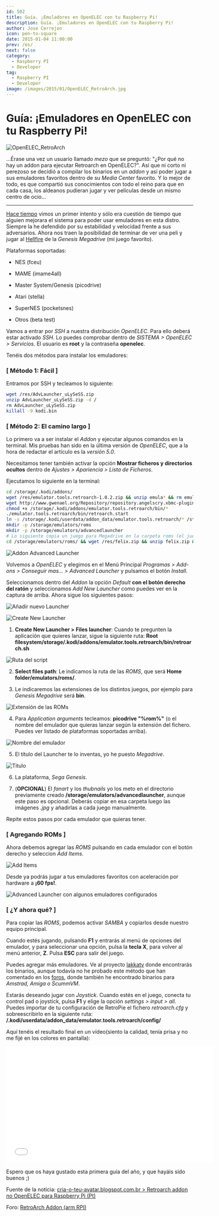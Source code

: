 ```yaml
---
id: 502
title: Guía. ¡Emuladores en OpenELEC con tu Raspberry Pi!
description: Guía. ¡Emuladores en OpenELEC con tu Raspberry Pi!
author: Jose Cerrejon
icon: pen-to-square
date: 2015-01-04 11:00:00
prev: /es/
next: false
category:
  - Raspberry PI
  - Developer
tag:
  - Raspberry PI
  - Developer
image: /images/2015/01/OpenELEC_RetroArch.jpg
---
```


# Guía: ¡Emuladores en OpenELEC con tu Raspberry Pi!

![OpenELEC_RetroArch](/images/2015/01/OpenELEC_RetroArch.jpg)

...Érase una vez un usuario llamado *mezo* que se preguntó: "¿Por qué no hay un addon para ejecutar Retroarch en OpenELEC?". Así que ni corto ni perezoso se decidió a compilar los binarios en un *addon* y así poder jugar a sus emuladores favoritos dentro de su *Media Center* favorito. Y lo mejor de todo, es que compartió sus conocimientos con todo el reino para que en cada casa, los aldeanos pudieran jugar y ver películas desde un mismo centro de ocio...

- - -
[Hace tiempo](/post.php?id=369) vimos un primer intento y sólo era cuestión de tiempo que alguien mejorara el sistema para poder usar emuladores en esta distro. Siempre la he defendido por su estabilidad y velocidad frente a sus adversarios. Ahora nos traen la posibilidad de terminar de ver una peli y jugar al [Hellfire](https://www.youtube.com/watch?v=d-9g9TMARs0) de la *Genesis Megadrive* (mi juego favorito). 

Plataformas soportadas:

* NES (fceu)

* MAME (imame4all)   

* Master System/Genesis (picodrive)

* Atari (stella)

* SuperNES (pocketsnes)

* Otros (beta test)

Vamos a entrar por *SSH* a nuestra distribución *OpenELEC*. Para ello deberá estar activado *SSH*. Lo puedes comprobar dentro de *SISTEMA > OpenELEC > Servicios*. El usuario es **root** y la contraseña **openelec**.

Tenéis dos métodos para instalar los emuladores:

### [ Método 1: Fácil ]

Entramos por SSH y tecleamos lo siguiente:

```bash
wget /res/AdvLauncher_uLySeSS.zip
unzip AdvLauncher_uLySeSS.zip -d /
rm AdvLauncher_uLySeSS.zip
killall -9 kodi.bin
```


### [ Método 2: El camino largo ]

Lo primero va a ser instalar el *Addon* y ejecutar algunos comandos en la terminal. Mis pruebas han sido en la última versión de *OpenELEC*, que a la hora de redactar el artículo es la *versión 5.0*.

Necesitamos tener también activar la opción **Mostrar ficheros y directorios ocultos** dentro de *Ajustes > Apariencia > Lista de Ficheros*.

Ejecutamos lo siguiente en la terminal:

```bash
cd /storage/.kodi/addons/
wget /res/emulator.tools.retroarch-1.0.2.zip && unzip emula* && rm emula*.zip
wget http://www.gwenael.org/Repository/repository.angelscry.xbmc-plugins/repository.angelscry.xbmc-plugins-1.2.3.zip && unzip repo*.zip && rm repo*.zip
chmod +x /storage/.kodi/addons/emulator.tools.retroarch/bin/*
./emulator.tools.retroarch/bin/retroarch.start
ln -s /storage/.kodi/userdata/addon_data/emulator.tools.retroarch/* /storage/emulators
mkdir -p /storage/emulators/roms
mkdir -p /storage/emulators/advancedlauncher
# Lo siguiente copia un juego para Megadrive en la carpeta roms (el juego es Homebrew y de libre distribución)
cd /storage/emulators/roms/ && wget /res/felix.zip && unzip felix.zip && rm felix.zip
```


![Addon Advanced Launcher](/images/2015/01/sshot_oelec_01.jpg)

Volvemos a *OpenELEC* y elegimos en el Menú Principal *Programas > Add-ons > Conseguir mas... > Advanced Launcher* y pulsamos el botón *Install*.

Seleccionamos dentro del *Addon* la opción *Default* **con el botón derecho del ratón** y seleccionamos *Add New Launcher* como puedes ver en la captura de arriba. Ahora sigue los siguientes pasos:

![Añadir nuevo Launcher](/images/2015/01/sshot_oelec_02.jpg "Añadir nuevo Launcher")

![Create New Launcher](/images/2015/01/sshot_oelec_03.jpg "Create New Launcher")

1) **Create New Launcher > Files launcher**: Cuando te pregunten la aplicación que quieres lanzar, sigue la siguiente ruta: **Root filesystem/storage/.kodi/addons/emulator.tools.retroarch/bin/retroarch.sh**

![Ruta del script](/images/2015/01/sshot_oelec_04.jpg "Ruta del script")

2) **Select files path**: Le indicamos la ruta de las *ROMS*, que será **Home folder/emulators/roms/**.

3) Le indicaremos las extensiones de los distintos juegos, por ejemplo para *Genesis Megadrive* será **bin**.

![Extensión de las ROMs](/images/2015/01/sshot_oelec_05.jpg "Extensión de las ROMs")

4) Para *Application arguments* tecleamos: **picodrive "%rom%"** (o el nombre del emulador que quieras lanzar según la extensión del fichero. Puedes ver listado de plataformas soportadas arriba). 

![Nombre del emulador](/images/2015/01/sshot_oelec_06.jpg "Nombre del emulador")

5) El título del Launcher te lo inventas, yo he puesto *Megadrive*.

![Titulo](/images/2015/01/sshot_oelec_07.jpg "Titulo")

6) La plataforma, *Sega Genesis*.

7) (**OPCIONAL**) El *fanart* y los *thubnails* yo los meto en el directorio previamente creado **/storage/emulators/advancedlauncher**, aunque este paso es opcional. Deberás copiar en esa carpeta luego las imágenes *.jpg* y añadirlas a cada juego manualmente.

Repite estos pasos por cada emulador que quieras tener.

### [ Agregando ROMs ]

Ahora debemos agregar las *ROMS* pulsando en cada emulador con el botón derecho y seleccion *Add Items*.

![Add Items](/images/2015/01/sshot_oelec_09.jpg "Add Items")

Desde ya podrás jugar a tus emuladores favoritos con aceleración por hardware a **¡60 fps!**.

![Advanced Launcher con algunos emuladores configurados](/images/2015/01/sshot_oelec_08.jpg "Advanced Launcher con algunos emuladores configurados")

### [ ¿Y ahora qué? ]

Para copiar las *ROMS*, podemos activar *SAMBA* y copiarlos desde nuestro equipo principal.

Cuando estés jugando, pulsando **F1** y entrarás al menú de opciones del emulador, y para seleccionar una opción, pulsa la **tecla X**, para volver al menú anterior, **Z**. Pulsa **ESC** para salir del juego.

Puedes agregar más emuladores. Ve al proyecto [lakkatv](https://github.com/lakkatv/Lakka/tree/lakka/packages/lakka) donde encontrarás los binarios, aunque todavía no he probado este método que han comentado en los [foros](http://openelec.tv/forum/128-addons/72972-retroarch-addon-arm-rpi?start=90#124999), donde también he encontrado binarios para *Amstrad, Amiga o ScummVM*.

Estarás deseando jugar con *Joystick*. Cuando estés en el juego, conecta tu control pad o joystick, pulsa **F1** y elige la opción *settings > input > all*. Puedes importar de tu configuración de RetroPie el fichero *retroarch.cfg* y sobreescribirlo en la siguiente ruta: **/.kodi/userdata/addon_data/emulator.tools.retroarch/config/**

Aquí tenéis el resultado final en un vídeo(siento la calidad, tenía prisa y no me fijé en los colores en pantalla):

<iframe width="560" height="315" src="//www.youtube.com/embed/-qoqZMGOleg" frameborder="0" allowfullscreen></iframe>

Espero que os haya gustado esta primera guía del año, y que hayáis sido buenos ;)

Fuente de la noticia: [cria-o-teu-avatar.blogspot.com.br > Retroarch addon no OpenELEC para Raspberry Pi (Pt)](http://cria-o-teu-avatar.blogspot.com.br/2014/12/retroarch-addon-no-openelec-para.html)

Foro: [RetroArch Addon (arm RPI)](http://openelec.tv/forum/128-addons/72972-retroarch-addon-arm-rpi)